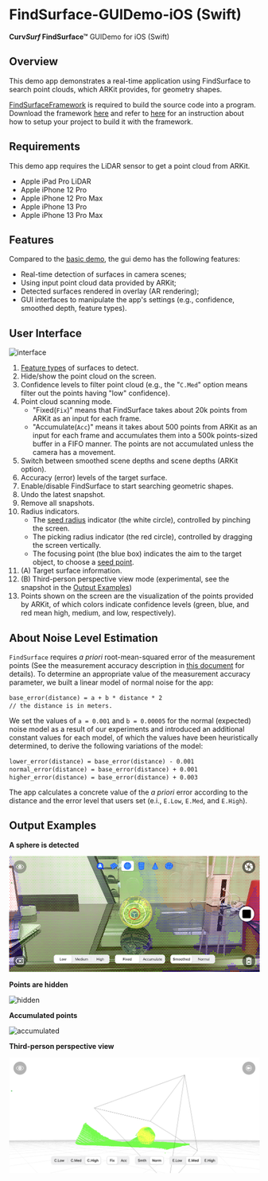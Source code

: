 # FindSurface-GUIDemo-iOS (Swift)

**Curv*Surf* FindSurface™** GUIDemo for iOS (Swift)



## Overview

This demo app demonstrates a real-time application using FindSurface to search point clouds, which ARKit provides, for geometry shapes. 

[FindSurfaceFramework](https://github.com/CurvSurf/FindSurface-iOS) is required to build the source code into a program. Download the framework [here](https://github.com/CurvSurf/FindSurface-iOS/releases) and refer to [here](https://github.com/CurvSurf/FindSurface-iOS/blob/master/How-to-import-FindSurface-Framework-to-your-project.md) for an instruction about how to setup your project to build it with the framework.



## Requirements

This demo app requires the LiDAR sensor to get a point cloud from ARKit.

- Apple iPad Pro LiDAR
- Apple iPhone 12 Pro
- Apple iPhone 12 Pro Max
- Apple iPhone 13 Pro
- Apple iPhone 13 Pro Max



## Features

Compared to the [basic demo](https://github.com/CurvSurf/FindSurface-BasicDemo-iOS), the gui demo has the following features:

- Real-time detection of surfaces in camera scenes;
- Using input point cloud data provided by ARKit;
- Detected surfaces rendered in overlay (AR rendering);
- GUI interfaces to manipulate the app's settings (e.g., confidence, smoothed depth, feature types).



## User Interface

![interface](images/interface.png)

1. [Feature types](https://github.com/CurvSurf/FindSurface#auto-detection) of surfaces to detect.
2. Hide/show the point cloud on the screen.
3. Confidence levels to filter point cloud (e.g., the "`C.Med`" option means filter out the points having "low" confidence).
4. Point cloud scanning mode.
    - "Fixed(`Fix`)" means that FindSurface takes about 20k points from ARKit as an input for each frame.
    - "Accumulate(`Acc`)" means it takes about 500 points from ARKit as an input for each frame and accumulates them into a 500k points-sized buffer in a FIFO manner. The points are not accumulated unless the camera has a movement.
5. Switch between smoothed scene depths and scene depths (ARKit option).
6. Accuracy (error) levels of the target surface.
7. Enable/disable FindSurface to start searching geometric shapes.
8. Undo the latest snapshot.
9. Remove all snapshots.
10. Radius indicators.
    - The [seed radius](https://github.com/CurvSurf/FindSurface#how-does-it-work) indicator (the white circle), controlled by pinching the screen.
    - The picking radius indicator (the red circle), controlled by dragging the screen vertically.
    - The focusing point (the blue box) indicates the aim to the target object, to choose a [seed point](https://github.com/CurvSurf/FindSurface#how-does-it-work).
11. (A) Target surface information.
12. (B) Third-person perspective view mode (experimental, see the snapshot in the [Output Examples](#output-examples))
13. Points shown on the screen are the visualization of the points provided by ARKit, of which colors indicate confidence levels (green, blue, and red mean high, medium, and low, respectively).


## About Noise Level Estimation

`FindSurface` requires *a priori* root-mean-squared error of the measurement points (See the measurement accuracy description in [this document](https://github.com/CurvSurf/FindSurface#how-does-it-work) for details). To determine an appropriate value of the measurement accuracy parameter, we built a linear model of normal noise for the app:

````
base_error(distance) = a + b * distance * 2
// the distance is in meters.
````

We set the values of `a = 0.001` and `b = 0.00005` for the normal (expected) noise model as a result of our experiments and introduced an additional constant values for each model, of which the values have been heuristically determined, to derive the following variations of the model: 

````
lower_error(distance) = base_error(distance) - 0.001
normal_error(distance) = base_error(distance) + 0.001
higher_error(distance) = base_error(distance) + 0.003
````

The app calculates a concrete value of the *a priori* error according to the distance and the error level that users set (e.i., `E.Low`, `E.Med`, and `E.High`).



## Output Examples

**A sphere is detected**

![fixed](images/fixed-original.png)



**Points are hidden**

![hidden](images/hidden-original.png)



**Accumulated points**

![accumulated](images/accumulated-original.png)



**Third-person perspective view**

![third-person](images/third-person.PNG)